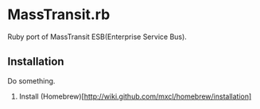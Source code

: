 MassTransit.rb
==============

Ruby port of MassTransit ESB(Enterprise Service Bus). 

Installation
------------

Do something.

 1. Install (Homebrew)[http://wiki.github.com/mxcl/homebrew/installation]
